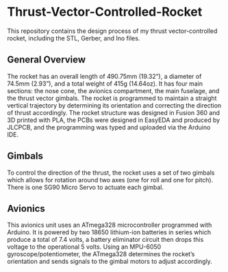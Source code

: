 # Thrust-Vector-Controlled-Rocket
This repository contains the design process of my thrust vector-controlled rocket, including the STL, Gerber, and Ino files.

## General Overview
The rocket has an overall length of 490.75mm (19.32”), a diameter of 74.5mm (2.93”), and a total weight of 415g (14.64oz). It has four main sections: the nose cone, the avionics compartment, the main fuselage, and the thrust vector gimbals. The rocket is programmed to maintain a straight vertical trajectory by determining its orientation and correcting the direction of thrust accordingly. The rocket structure was designed in Fusion 360 and 3D printed with PLA, the PCBs were designed in EasyEDA and produced by JLCPCB, and the programming was typed and uploaded via the Arduino IDE. 

 ## Gimbals
 To control the direction of the thrust, the rocket uses a set of two gimbals which allows for rotation around two axes (one for roll and one for pitch). There is one SG90 Micro Servo to actuate each gimbal.

 ## Avionics
This avionics unit uses an ATmega328 microcontroller programmed with Arduino. It is powered by two 18650 lithium-ion batteries in series which produce a total of 7.4 volts, a battery eliminator circuit then drops this voltage to the operational 5 volts. Using an MPU-6050 gyroscope/potentiometer, the ATmega328 determines the rocket’s orientation and sends signals to the gimbal motors to adjust accordingly.
 
